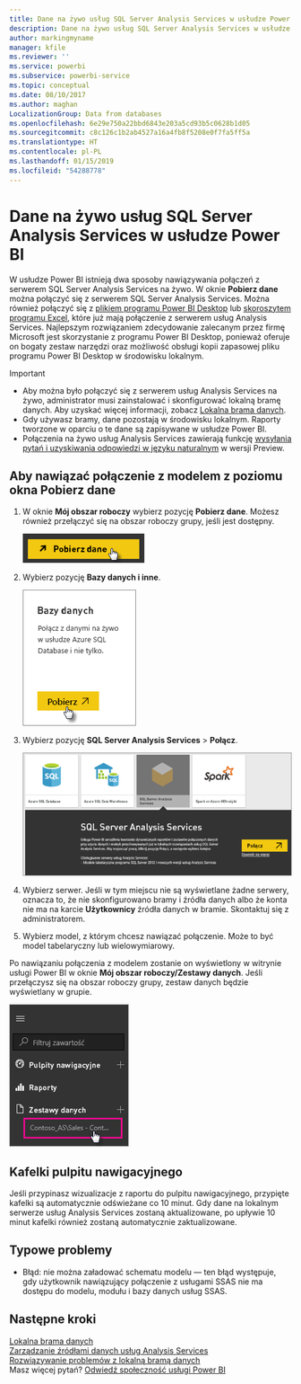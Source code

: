 ```yaml
---
title: Dane na żywo usług SQL Server Analysis Services w usłudze Power BI
description: Dane na żywo usług SQL Server Analysis Services w usłudze Power BI. Ta funkcja jest realizowana za pośrednictwem źródła danych, które zostało skonfigurowane dla bramy przedsiębiorstwa.
author: markingmyname
manager: kfile
ms.reviewer: ''
ms.service: powerbi
ms.subservice: powerbi-service
ms.topic: conceptual
ms.date: 08/10/2017
ms.author: maghan
LocalizationGroup: Data from databases
ms.openlocfilehash: 6e29e750a22bbd6843e203a5cd93b5c0628b1d05
ms.sourcegitcommit: c8c126c1b2ab4527a16a4fb8f5208e0f7fa5ff5a
ms.translationtype: HT
ms.contentlocale: pl-PL
ms.lasthandoff: 01/15/2019
ms.locfileid: "54288778"
---
```

# <a name="sql-server-analysis-services-live-data-in-power-bi"></a>Dane na żywo usług SQL Server Analysis Services w usłudze Power BI
W usłudze Power BI istnieją dwa sposoby nawiązywania połączeń z serwerem SQL Server Analysis Services na żywo. W oknie **Pobierz dane** można połączyć się z serwerem SQL Server Analysis Services. Można również połączyć się z [plikiem programu Power BI Desktop](service-desktop-files.md) lub [skoroszytem programu Excel](service-excel-workbook-files.md), które już mają połączenie z serwerem usług Analysis Services. Najlepszym rozwiązaniem zdecydowanie zalecanym przez firmę Microsoft jest skorzystanie z programu Power BI Desktop, ponieważ oferuje on bogaty zestaw narzędzi oraz możliwość obsługi kopii zapasowej pliku programu Power BI Desktop w środowisku lokalnym.

 >[!IMPORTANT]
 >* Aby można było połączyć się z serwerem usług Analysis Services na żywo, administrator musi zainstalować i skonfigurować lokalną bramę danych. Aby uzyskać więcej informacji, zobacz [Lokalna brama danych](service-gateway-onprem.md).
 >* Gdy używasz bramy, dane pozostają w środowisku lokalnym.  Raporty tworzone w oparciu o te dane są zapisywane w usłudze Power BI. 
 >* Połączenia na żywo usług Analysis Services zawierają funkcję [wysyłania pytań i uzyskiwania odpowiedzi w języku naturalnym](service-q-and-a-direct-query.md) w wersji Preview.

## <a name="to-connect-to-a-model-from-get-data"></a>Aby nawiązać połączenie z modelem z poziomu okna Pobierz dane
1. W oknie **Mój obszar roboczy** wybierz pozycję **Pobierz dane**. Możesz również przełączyć się na obszar roboczy grupy, jeśli jest dostępny.
   
   ![](media/sql-server-analysis-services-tabular-data/connecttoas_getdatabutton.png)
2. Wybierz pozycję **Bazy danych i inne**.
   
   ![](media/sql-server-analysis-services-tabular-data/connecttoas_getdata_1.png)
3. Wybierz pozycję **SQL Server Analysis Services** > **Połącz**. 
   
   ![](media/sql-server-analysis-services-tabular-data/connecttoas_getdata_2.png)
4. Wybierz serwer. Jeśli w tym miejscu nie są wyświetlane żadne serwery, oznacza to, że nie skonfigurowano bramy i źródła danych albo że konta nie ma na karcie **Użytkownicy** źródła danych w bramie. Skontaktuj się z administratorem.
5. Wybierz model, z którym chcesz nawiązać połączenie. Może to być model tabelaryczny lub wielowymiarowy.

Po nawiązaniu połączenia z modelem zostanie on wyświetlony w witrynie usługi Power BI w oknie **Mój obszar roboczy/Zestawy danych**. Jeśli przełączysz się na obszar roboczy grupy, zestaw danych będzie wyświetlany w grupie.

![](media/sql-server-analysis-services-tabular-data/connecttoas_dataset_5.png)

## <a name="dashboard-tiles"></a>Kafelki pulpitu nawigacyjnego
Jeśli przypinasz wizualizacje z raportu do pulpitu nawigacyjnego, przypięte kafelki są automatycznie odświeżane co 10 minut. Gdy dane na lokalnym serwerze usług Analysis Services zostaną aktualizowane, po upływie 10 minut kafelki również zostaną automatycznie zaktualizowane.

## <a name="common-issues"></a>Typowe problemy

* Błąd: nie można załadować schematu modelu — ten błąd występuje, gdy użytkownik nawiązujący połączenie z usługami SSAS nie ma dostępu do modelu, modułu i bazy danych usług SSAS.

## <a name="next-steps"></a>Następne kroki
[Lokalna brama danych](service-gateway-onprem.md)  
[Zarządzanie źródłami danych usług Analysis Services](service-gateway-enterprise-manage-ssas.md)  
[Rozwiązywanie problemów z lokalną bramą danych](service-gateway-onprem-tshoot.md)  
Masz więcej pytań? [Odwiedź społeczność usługi Power BI](http://community.powerbi.com/)